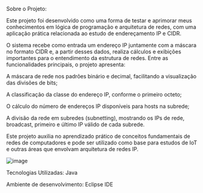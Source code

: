 Sobre o Projeto:

Este projeto foi desenvolvido como uma forma de testar e aprimorar meus conhecimentos em lógica de programação e arquitetura de redes, com uma aplicação prática relacionada ao estudo de endereçamento IP e CIDR.

O sistema recebe como entrada um endereço IP juntamente com a máscara no formato CIDR e, a partir desses dados, realiza cálculos e exibições importantes para o entendimento da estrutura de redes. Entre as funcionalidades principais, o projeto apresenta:

A máscara de rede nos padrões binário e decimal, facilitando a visualização das divisões de bits;

A classificação da classe do endereço IP, conforme o primeiro octeto;

O cálculo do número de endereços IP disponíveis para hosts na subrede;

A divisão da rede em subredes (subnetting), mostrando os IPs de rede, broadcast, primeiro e último IP válido de cada subrede.

Este projeto auxilia no aprendizado prático de conceitos fundamentais de redes de computadores e pode ser utilizado como base para estudos de IoT e outras áreas que envolvam arquitetura de redes IP.

![image](https://github.com/user-attachments/assets/f4e982a7-182f-426a-9d4f-25d442aa86d0)

Tecnologias Utilizadas:
Java

Ambiente de desenvolvimento: Eclipse IDE


